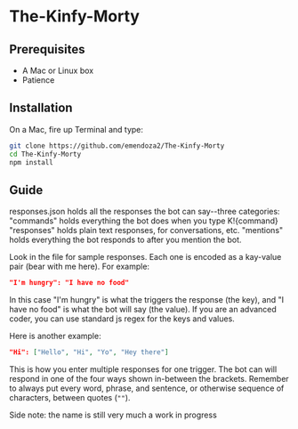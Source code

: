 # The-Kinfy-Morty

## Prerequisites
- A Mac or Linux box
- Patience

## Installation
On a Mac, fire up Terminal and type:
```bash
git clone https://github.com/emendoza2/The-Kinfy-Morty
cd The-Kinfy-Morty
npm install
```

## Guide
responses.json holds all the responses the bot can say--three categories:
"commands" holds everything the bot does when you type K!{command}
"responses" holds plain text responses, for conversations, etc.
"mentions" holds everything the bot responds to after you mention the bot.

Look in the file for sample responses. Each one is encoded as a kay-value pair (bear with me here). For example:
```json
"I'm hungry": "I have no food"
```
In this case "I'm hungry" is what the triggers the response (the key), and "I have no food" is what the bot will say (the value). If you are an advanced coder, you can use standard js regex for the keys and values.

Here is another example:
```json
"Hi": ["Hello", "Hi", "Yo", "Hey there"]
```
This is how you enter multiple responses for one trigger. The bot can will respond in one of the four ways shown in-between the brackets. Remember to always put every word, phrase, and sentence, or otherwise sequence of characters, between quotes (`""`). 


Side note: the name is still very much a work in progress
